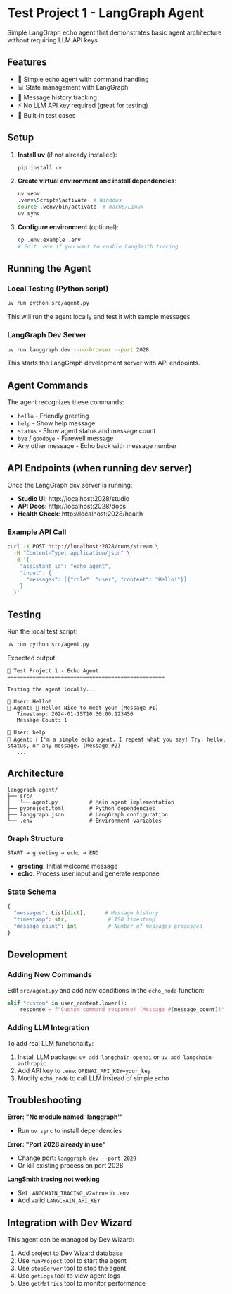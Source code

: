 # Test Project 1 - LangGraph Agent

Simple LangGraph echo agent that demonstrates basic agent architecture without requiring LLM API keys.

## Features

- 🤖 Simple echo agent with command handling
- 📊 State management with LangGraph
- 🔄 Message history tracking
- ⚡ No LLM API key required (great for testing)
- 🧪 Built-in test cases

## Setup

1. **Install uv** (if not already installed):
   ```bash
   pip install uv
   ```

2. **Create virtual environment and install dependencies**:
   ```bash
   uv venv
   .venv\Scripts\activate  # Windows
   source .venv/bin/activate  # macOS/Linux
   uv sync
   ```

3. **Configure environment** (optional):
   ```bash
   cp .env.example .env
   # Edit .env if you want to enable LangSmith tracing
   ```

## Running the Agent

### Local Testing (Python script)
```bash
uv run python src/agent.py
```

This will run the agent locally and test it with sample messages.

### LangGraph Dev Server
```bash
uv run langgraph dev --no-browser --port 2028
```

This starts the LangGraph development server with API endpoints.

## Agent Commands

The agent recognizes these commands:
- `hello` - Friendly greeting
- `help` - Show help message
- `status` - Show agent status and message count
- `bye` / `goodbye` - Farewell message
- Any other message - Echo back with message number

## API Endpoints (when running dev server)

Once the LangGraph dev server is running:

- **Studio UI**: http://localhost:2028/studio
- **API Docs**: http://localhost:2028/docs
- **Health Check**: http://localhost:2028/health

### Example API Call

```bash
curl -X POST http://localhost:2028/runs/stream \
  -H "Content-Type: application/json" \
  -d '{
    "assistant_id": "echo_agent",
    "input": {
      "messages": [{"role": "user", "content": "Hello!"}]
    }
  }'
```

## Testing

Run the local test script:
```bash
uv run python src/agent.py
```

Expected output:
```
🚀 Test Project 1 - Echo Agent
==================================================

Testing the agent locally...

👤 User: Hello!
🤖 Agent: 👋 Hello! Nice to meet you! (Message #1)
   Timestamp: 2024-01-15T10:30:00.123456
   Message Count: 1

👤 User: help
🤖 Agent: ℹ️ I'm a simple echo agent. I repeat what you say! Try: hello, status, or any message. (Message #2)
   ...
```

## Architecture

```
langgraph-agent/
├── src/
│   └── agent.py          # Main agent implementation
├── pyproject.toml        # Python dependencies
├── langgraph.json        # LangGraph configuration
└── .env                  # Environment variables
```

### Graph Structure

```
START → greeting → echo → END
```

- **greeting**: Initial welcome message
- **echo**: Process user input and generate response

### State Schema

```python
{
  "messages": List[dict],      # Message history
  "timestamp": str,             # ISO timestamp
  "message_count": int          # Number of messages processed
}
```

## Development

### Adding New Commands

Edit `src/agent.py` and add new conditions in the `echo_node` function:

```python
elif "custom" in user_content.lower():
    response = f"Custom command response! (Message #{message_count})"
```

### Adding LLM Integration

To add real LLM functionality:

1. Install LLM package: `uv add langchain-openai` or `uv add langchain-anthropic`
2. Add API key to `.env`: `OPENAI_API_KEY=your_key`
3. Modify `echo_node` to call LLM instead of simple echo

## Troubleshooting

**Error: "No module named 'langgraph'"**
- Run `uv sync` to install dependencies

**Error: "Port 2028 already in use"**
- Change port: `langgraph dev --port 2029`
- Or kill existing process on port 2028

**LangSmith tracing not working**
- Set `LANGCHAIN_TRACING_V2=true` in `.env`
- Add valid `LANGCHAIN_API_KEY`

## Integration with Dev Wizard

This agent can be managed by Dev Wizard:

1. Add project to Dev Wizard database
2. Use `runProject` tool to start the agent
3. Use `stopServer` tool to stop the agent
4. Use `getLogs` tool to view agent logs
5. Use `getMetrics` tool to monitor performance
